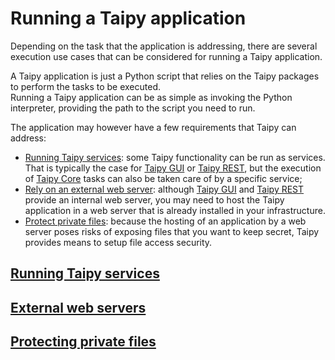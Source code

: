 # Running a Taipy application

Depending on the task that the application is addressing, there are several execution
use cases that can be considered for running a Taipy application.

A Taipy application is just a Python script that relies on the Taipy packages
to perform the tasks to be executed.<br/>
Running a Taipy application can be as simple as invoking the Python interpreter,
providing the path to the script you need to run.

The application may however have a few requirements that Taipy can address:

- [Running Taipy services](running_services.md): some Taipy functionality can be
  run as services. That is typically the case for [Taipy GUI](../../gui) or
  [Taipy REST](../../rest), but the execution of [Taipy Core](../../core) tasks
  can also be taken care of by a specific service;
- [Rely on an external web server](external_web_server.md): although [Taipy GUI](../../gui)
  and [Taipy REST](../../rest) provide an internal web server, you may need to host the
  Taipy application in a web server that is already installed in your infrastructure.
- [Protect private files](protect_files.md): because the hosting of an application by a web
  server poses risks of exposing files that you want to keep secret, Taipy provides means
  to setup file access security.

## [Running Taipy services](running_services.md)

## [External web servers](external_web_server.md)

## [Protecting private files](protect_files.md)
